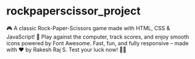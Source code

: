 # rockpaperscissor_project
🎮 A classic Rock-Paper-Scissors game made with HTML, CSS &amp; JavaScript! 🤖 Play against the computer, track scores, and enjoy smooth icons powered by Font Awesome. Fast, fun, and fully responsive – made with ❤️ by Rakesh Raj S. Test your luck now! 🧠🔥
